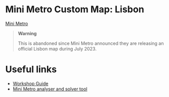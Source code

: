 # Mini Metro Custom Map: Lisbon

[Mini Metro](
dinopoloclub.com/games/mini-metro)

> **Warning**
>
> This is abandoned since Mini Metro announced they are releasing an official Lisbon map during July 2023.

# Useful links

- [Workshop Guide](https://steamcommunity.com/sharedfiles/filedetails/?id=2295902845)
- [Mini Metro analyser and solver tool](https://github.com/theobgbd/optimetro)
